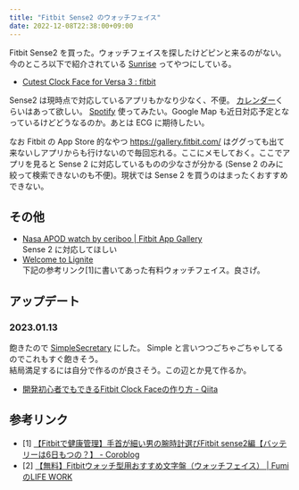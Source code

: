 ```yaml
---
title: "Fitbit Sense2 のウォッチフェイス"
date: 2022-12-08T22:38:00+09:00
---
```


Fitbit Sense2 を買った。ウォッチフェイスを探したけどピンと来るのがない。今のところ以下で紹介されている [Sunrise](https://gallery.fitbit.com/details/febff4ac-4efb-450e-ab3a-485a75c744c8) ってやつにしている。

- [Cutest Clock Face for Versa 3 : fitbit](https://www.reddit.com/r/fitbit/comments/k0u5fe/cutest_clock_face_for_versa_3/)

Sense2 は現時点で対応しているアプリもかなり少なく、不便。 [カレンダー](https://gallery.fitbit.com/details/9646a9da-fdef-47ba-81a2-a1f6f82c101c)くらいはあって欲しい。 [Spotify](https://gallery.fitbit.com/details/dc411695-8f1e-4643-9881-b19d053fbc33) 使ってみたい。Google Map も近日対応予定となっているけどどうなるのか。あとは ECG に期待したい。

なお Fitbit の App Store 的なやつ <https://gallery.fitbit.com/> はググっても出て来ないしアプリからも行けないので毎回忘れる。ここにメモしておく。ここでアプリを見ると Sense 2 に対応しているものの少なさが分かる (Sense 2 のみに絞って検索できないのも不便)。現状では Sense 2 を買うのはまったくおすすめできない。

## その他

- [Nasa APOD watch by ceriboo | Fitbit App Gallery](https://gallery.fitbit.com/details/801aab0a-2c23-49a5-8b29-be717e7fb4bb)  
  Sense 2 に対応してほしい
- [Welcome to Lignite](https://www.lignite.io/)  
  下記の参考リンク[1]に書いてあった有料ウォッチフェイス。良さげ。

## アップデート

### 2023.01.13

飽きたので [SimpleSecretary](https://gallery.fitbit.com/details/6e7e02af-6f9c-4ccb-8405-cf76a11ab0fa) にした。 Simple と言いつつごちゃごちゃしてるのでこれもすぐ飽きそう。  
結局満足するには自分で作るのが良さそう。この辺とか見て作るか。

- [開発初心者でもできるFitbit Clock Faceの作り方 - Qiita](https://qiita.com/MsSsht03/items/d69b46c1940822ec534b)

## 参考リンク

- [1] [【Fitbitで健康管理】手首が細い男の腕時計選びFitbit sense2編【バッテリーは6日もつの？】 - Coroblog](https://www.corobo.info/entry/2022/11/03/122111)
- [2] [【無料】Fitbitウォッチ型用おすすめ文字盤（ウォッチフェイス） | FumiのLIFE WORK](https://fumi-blog.xyz/fitbit-sense-versa3-watch-face)
